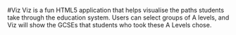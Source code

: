 #Viz
Viz is a fun HTML5 application that helps visualise the paths students take through the education system. Users can select groups of A levels, and Viz will show the GCSEs that students who took these A Levels chose.
